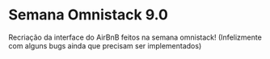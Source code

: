 # Semana Omnistack 9.0

Recriação da interface do AirBnB feitos na semana omnistack! (Infelizmente com alguns bugs ainda que precisam ser implementados)

